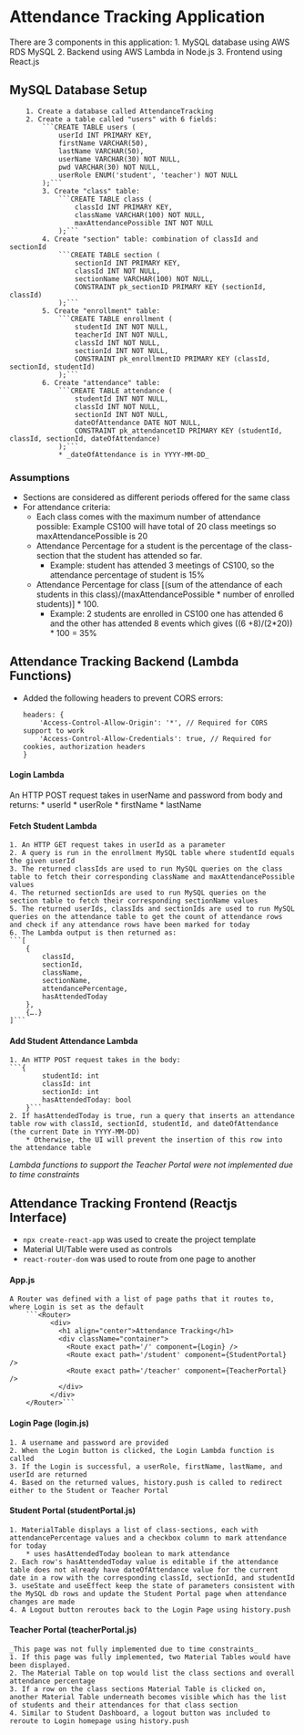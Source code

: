 # Attendance Tracking Application
There are 3 components in this application:
	1. MySQL database using AWS RDS MySQL
	2. Backend using AWS Lambda in Node.js
	3. Frontend using React.js
## MySQL Database Setup
		1. Create a database called AttendanceTracking
		2. Create a table called "users" with 6 fields:
			```CREATE TABLE users (
				userId INT PRIMARY KEY,
				firstName VARCHAR(50),
				lastName VARCHAR(50),
				userName VARCHAR(30) NOT NULL,
				pwd VARCHAR(30) NOT NULL,
				userRole ENUM('student', 'teacher') NOT NULL
			);```
			3. Create "class" table: 
				```CREATE TABLE class (
					classId INT PRIMARY KEY,
					className VARCHAR(100) NOT NULL,
					maxAttendancePossible INT NOT NULL
				);```
			4. Create "section" table: combination of classId and sectionId
				```CREATE TABLE section (
					sectionId INT PRIMARY KEY,
					classId INT NOT NULL,
					sectionName VARCHAR(100) NOT NULL,
					CONSTRAINT pk_sectionID PRIMARY KEY (sectionId, classId)
				);```
			5. Create "enrollment" table: 
				```CREATE TABLE enrollment (
					studentId INT NOT NULL,
					teacherId INT NOT NULL,
					classId INT NOT NULL,
					sectionId INT NOT NULL,
					CONSTRAINT pk_enrollmentID PRIMARY KEY (classId, sectionId, studentId)
				);```
			6. Create "attendance" table:
				```CREATE TABLE attendance (
					studentId INT NOT NULL,
					classId INT NOT NULL,
					sectionId INT NOT NULL,
					dateOfAttendance DATE NOT NULL,
					CONSTRAINT pk_attendancetID PRIMARY KEY (studentId, classId, sectionId, dateOfAttendance)
				);```
				* _dateOfAttendance is in YYYY-MM-DD_
### Assumptions
* Sections are considered as different periods offered for the same class
* For attendance criteria:
	* Each class comes with the maximum number of attendance possible: Example CS100 will have total of 20 class meetings so maxAttendancePossible is 20
	* Attendance Percentage for a student is the percentage of the class-section that the student has attended so far.
		* Example: student has attended 3 meetings of CS100, so the attendance percentage of student is 15%
	* Attendance Percentage for class [(sum of the attendance of each students in this class)/(maxAttendancePossible \* number of enrolled students)] \* 100.
		* Example:  2 students are enrolled in CS100 one has attended 6 and the other has attended 8 events which gives ((6 +8)/(2\*20)) \* 100 = 35%
## Attendance Tracking Backend (Lambda Functions)
* Added the following headers to prevent CORS errors:
	```
	headers: {
		'Access-Control-Allow-Origin': '*', // Required for CORS support to work
		'Access-Control-Allow-Credentials': true, // Required for cookies, authorization headers
	}
	```
#### Login Lambda
An HTTP POST request takes in userName and password from body and returns:
	* userId
	* userRole
	* firstName
	* lastName
#### Fetch Student Lambda
	1. An HTTP GET request takes in userId as a parameter
	2. A query is run in the enrollment MySQL table where studentId equals the given userId
	3. The returned classIds are used to run MySQL queries on the class table to fetch their corresponding className and maxAttendancePossible values
	4. The returned sectionIds are used to run MySQL queries on the section table to fetch their corresponding sectionName values
	5. The returned userIds, classIds and sectionIds are used to run MySQL queries on the attendance table to get the count of attendance rows and check if any attendance rows have been marked for today
	6. The Lambda output is then returned as:
	```[
		{
			classId,
			sectionId,
			className,
			sectionName,
			attendancePercentage,
			hasAttendedToday
		},
		{….}
	]```
#### Add Student Attendance Lambda
	1. An HTTP POST request takes in the body:
	```{
			studentId: int
			classId: int
			sectionId: int
			hasAttendedToday: bool
		}```
	2. If hasAttendedToday is true, run a query that inserts an attendance table row with classId, sectionId, studentId, and dateOfAttendance (the current Date in YYYY-MM-DD)
		* Otherwise, the UI will prevent the insertion of this row into the attendance table
_Lambda functions to support the Teacher Portal were not implemented due to time constraints_
## Attendance Tracking Frontend (Reactjs Interface)
* ```npx create-react-app``` was used to create the project template
* Material UI/Table were used as controls
* ```react-router-dom``` was used to route from one page to another
#### App.js
	A Router was defined with a list of page paths that it routes to, where Login is set as the default
		```<Router>
			  <div>
				<h1 align="center">Attendance Tracking</h1>
				<div className="container">
				  <Route exact path='/' component={Login} />
				  <Route exact path='/student' component={StudentPortal} />
				  <Route exact path='/teacher' component={TeacherPortal} />
				</div>
			  </div>
		</Router>```
#### Login Page (login.js)
	1. A username and password are provided
	2. When the Login button is clicked, the Login Lambda function is called
	3. If the Login is successful, a userRole, firstName, lastName, and userId are returned
	4. Based on the returned values, history.push is called to redirect either to the Student or Teacher Portal
#### Student Portal (studentPortal.js)
	1. MaterialTable displays a list of class-sections, each with attendancePercentage values and a checkbox column to mark attendance for today
		* uses hasAttendedToday boolean to mark attendance
	2. Each row's hasAttendedToday value is editable if the attendance table does not already have dateOfAttendance value for the current date in a row with the corresponding classId, sectionId, and studentId
	3. useState and useEffect keep the state of parameters consistent with the MySQL db rows and update the Student Portal page when attendance changes are made
	4. A Logout button reroutes back to the Login Page using history.push
#### Teacher Portal (teacherPortal.js)
	_This page was not fully implemented due to time constraints_
	1. If this page was fully implemented, two Material Tables would have been displayed.
	2. The Material Table on top would list the class sections and overall attendance percentage
	3. If a row on the class sections Material Table is clicked on, another Material Table underneath becomes visible which has the list of students and their attendances for that class section
	4. Similar to Student Dashboard, a logout button was included to reroute to Login homepage using history.push      


